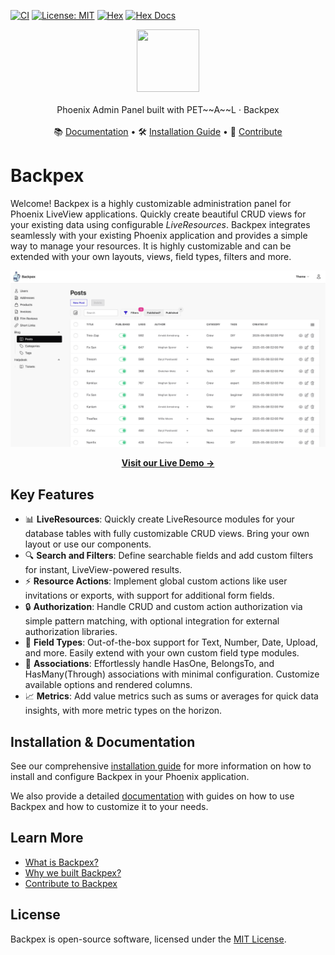 [![CI](https://github.com/naymspace/backpex/actions/workflows/ci.yml/badge.svg)](https://github.com/naymspace/backpex/actions/workflows/ci.yml)
[![License: MIT](https://img.shields.io/badge/License-MIT-yellow.svg)](https://github.com/naymspace/backpex/blob/develop/LICENSE.md)
[![Hex](https://img.shields.io/hexpm/v/backpex.svg)](https://hex.pm/packages/backpex)
[![Hex Docs](https://img.shields.io/badge/hex-docs-green)](https://hexdocs.pm/backpex)

<div align="center">
  <img src="https://github.com/naymspace/backpex/blob/develop/priv/static/images/logo.svg?raw=true" width="100" height="100">
  <br />
  <br />
  Phoenix Admin Panel built with PET~~A~~L · Backpex
  <br />
  <br />
  <span>📚 <a href="https://hexdocs.pm/backpex">Documentation</a></span>
  •
  <span>🛠️ <a href="https://hexdocs.pm/backpex/installation.html">Installation Guide</a></span>
  •
  <span>🩵 <a href="https://hexdocs.pm/backpex/contribute-to-backpex.html">Contribute</a></span>
</div>

# Backpex

Welcome! Backpex is a highly customizable administration panel for Phoenix LiveView applications. Quickly create beautiful CRUD views for your existing data using configurable *LiveResources*. Backpex integrates seamlessly with your existing Phoenix application and provides a simple way to manage your resources. It is highly customizable and can be extended with your own layouts, views, field types, filters and more.

![Backpex Screenshot](https://github.com/naymspace/backpex/blob/develop/priv/static/images/screenshot.png?raw=true)

<div align="center">
  <a href="https://backpex.live/"><strong>Visit our Live Demo →</strong></a>
</div>

## Key Features

- 📊 **LiveResources**: Quickly create LiveResource modules for your database tables with fully customizable CRUD views. Bring your own layout or use our components.
- 🔍 **Search and Filters**: Define searchable fields and add custom filters for instant, LiveView-powered results.
- ⚡ **Resource Actions**: Implement global custom actions like user invitations or exports, with support for additional form fields.
- 🔒 **Authorization**: Handle CRUD and custom action authorization via simple pattern matching, with optional integration for external authorization libraries.
- 🧩 **Field Types**: Out-of-the-box support for Text, Number, Date, Upload, and more. Easily extend with your own custom field type modules.
- 🔗 **Associations**: Effortlessly handle HasOne, BelongsTo, and HasMany(Through) associations with minimal configuration. Customize available options and rendered columns.
- 📈 **Metrics**: Add value metrics such as sums or averages for quick data insights, with more metric types on the horizon.

## Installation & Documentation

See our comprehensive [installation guide](https://hexdocs.pm/backpex/installation.html) for more information on how to install and configure Backpex in your Phoenix application.

We also provide a detailed [documentation](https://hexdocs.pm/backpex) with guides on how to use Backpex and how to customize it to your needs.

## Learn More

- [What is Backpex?](https://hexdocs.pm/backpex/what-is-backpex.html)
- [Why we built Backpex?](https://hexdocs.pm/backpex/what-is-backpex.html)
- [Contribute to Backpex](https://hexdocs.pm/backpex/contribute-to-backpex.html)

## License

Backpex is open-source software, licensed under the [MIT License](https://github.com/naymspace/backpex/blob/main/LICENSE.md).
